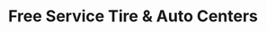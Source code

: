 ---
title: "Free Service Tire & Auto Centers"
url: /knoxville/free-service-tire-and-auto-centers/
shop: car repair
---